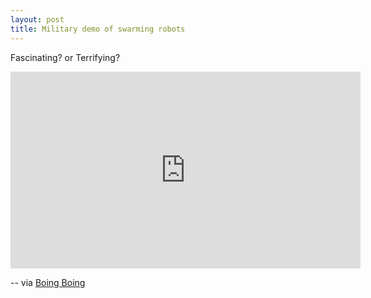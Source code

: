 ```yaml
---
layout: post
title: Military demo of swarming robots
---
```


Fascinating? or Terrifying?

<iframe width="560" height="315" src="https://www.youtube.com/embed/3XKiUtruQiY" frameborder="0" allow="autoplay; encrypted-media" allowfullscreen></iframe>

-- via [Boing Boing](https://boingboing.net/2018/03/28/watch-military-swarm-drones-lo.html)
<!--jump-->
